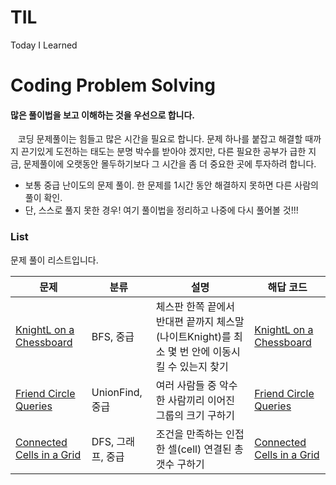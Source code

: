 # TIL
Today I Learned


# Coding Problem Solving

#### 많은 풀이법을 보고 이해하는 것을 우선으로 합니다.

&nbsp;&nbsp; 코딩 문제풀이는 힘들고 많은 시간을 필요로 합니다. 문제 하나를 붙잡고 해결할 때까지 끈기있게 도전하는 태도는 분명 박수를 받아야 겠지만, 다른 필요한 공부가 급한 지금, 문제풀이에 오랫동안 몰두하기보다 그 시간을 좀 더 중요한 곳에 투자하려 합니다.

- 보통 중급 난이도의 문제 풀이. 한 문제를 1시간 동안 해결하지 못하면 다른 사람의 풀이 확인.
- 단, 스스로 풀지 못한 경우! 여기 풀이법을 정리하고 나중에 다시 풀어볼 것!!!


### List
문제 풀이 리스트입니다.


문제 | 분류 | 설명 | 해답 코드  
|---|---|---|---|
[KnightL on a Chessboard](https://www.hackerrank.com/challenges/knightl-on-chessboard/problem) | BFS, 중급 | 체스판 한쪽 끝에서 반대편 끝까지 체스말(나이트Knight)를 최소 몇 번 안에 이동시킬 수 있는지 찾기 | [KnightL on a Chessboard](https://github.com/wlsvy/TIL/blob/master/Coding_Problem_Solving/KnightL%20on%20a%20Chessboard.md)
[Friend Circle Queries](https://www.hackerrank.com/challenges/friend-circle-queries/problem) | UnionFind, 중급 | 여러 사람들 중 악수한 사람끼리 이어진 그룹의 크기 구하기 | [Friend Circle Queries](https://github.com/wlsvy/TIL/blob/master/Coding_Problem_Solving/Friend%20Circle%20Queries.cpp)
[Connected Cells in a Grid](https://www.hackerrank.com/challenges/connected-cell-in-a-grid/problem) | DFS, 그래프, 중급 | 조건을 만족하는 인접한 셀(cell) 연결된 총 갯수 구하기 | [Connected Cells in a Grid](https://github.com/wlsvy/TIL/blob/master/Coding_Problem_Solving/Connected%20Cells%20in%20a%20Grid.cpp)

